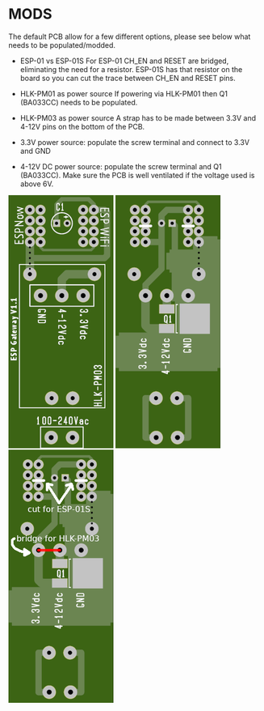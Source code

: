 # MODS

The default PCB allow for a few different options, please see below what needs to be populated/modded.

- ESP-01 vs ESP-01S
For ESP-01 CH_EN and RESET are bridged, eliminating the need for a resistor.
ESP-01S has that resistor on the board so you can cut the trace between CH_EN and RESET pins.

- HLK-PM01 as power source
If powering via HLK-PM01 then Q1 (BA033CC) needs to be populated.

- HLK-PM03 as power source
A strap has to be made between 3.3V and 4-12V pins on the bottom of the PCB.

- 3.3V power source: populate the screw terminal and connect to 3.3V and GND

- 4-12V DC power source: populate the screw terminal and Q1 (BA033CC). Make sure the PCB is well ventilated if the voltage used is above 6V.

<img src="https://github.com/cctweaker/ESPGW-Now/raw/master/Hardware/ESPGW%20top.png">
<img src="https://github.com/cctweaker/ESPGW-Now/raw/master/Hardware/ESPGW%20bottom.png">
<img src="https://github.com/cctweaker/ESPGW-Now/raw/master/Hardware/mods.png">
